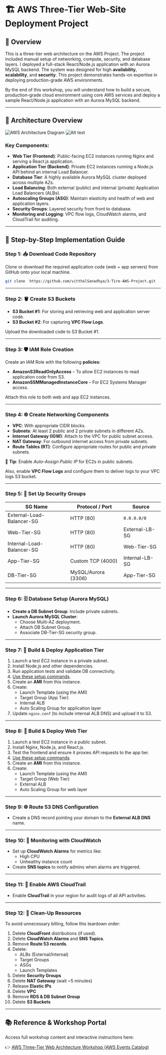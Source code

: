 # 🏗️ AWS Three-Tier Web-Site Deployment Project

## 📘 Overview

This is a three-tier web architecture on the AWS Project. The project included manual setup of networking, compute, security, and database layers. I deployed a full-stack React/Node.js application with an Aurora MySQL backend. The system was designed for high **availability**, **scalability**, and **security**. This project demonstrates hands-on expertise in deploying production-grade AWS environments.


By the end of this workshop, you will understand how to build a secure, production-grade cloud environment using core AWS services and deploy a sample React/Node.js application with an Aurora MySQL backend.

---

## 🧭 Architecture Overview

![AWS Architecture Diagram](https://drive.google.com/uc?export=view&id=1Vj4owcFLKJj7GeEBa-rOJYjifMZBvjgs)
<img title="3-Tier-Architecture" alt="Alt text" src="https://drive.google.com/uc?export=view&id=1Vj4owcFLKJj7GeEBa-rOJYjifMZBvjgs">



### Key Components:

- **Web Tier (Frontend)**: Public-facing EC2 instances running Nginx and serving a React.js application.
- **Application Tier (Backend)**: Private EC2 instances running a Node.js API behind an internal Load Balancer.
- **Database Tier**: A highly available Aurora MySQL cluster deployed across multiple AZs.
- **Load Balancing**: Both external (public) and internal (private) Application Load Balancers (ALBs).
- **Autoscaling Groups (ASG)**: Maintain elasticity and health of web and application layers.
- **Security Groups**: Layered security from front to database.
- **Monitoring and Logging**: VPC flow logs, CloudWatch alarms, and CloudTrail for auditing.

---

## 🔁 Step-by-Step Implementation Guide

### Step 1: 📥 Download Code Repository

Clone or download the required application code (web + app servers) from GitHub onto your local machine.

```bash
git clone  https://github.com/vitthalSanadhya/3-Tire-AWS-Project.git
```

---

### Step 2: 🪣 Create S3 Buckets

- **S3 Bucket #1**: For storing and retrieving web and application server code.
- **S3 Bucket #2**: For capturing **VPC Flow Logs**.

Upload the downloaded code to S3 Bucket #1.

---

### Step 3: 🛡️ IAM Role Creation

Create an IAM Role with the following **policies**:

- **AmazonS3ReadOnlyAccess** – To allow EC2 instances to read application code from S3.
- **AmazonSSMManagedInstanceCore** – For EC2 Systems Manager access.

Attach this role to both web and app EC2 instances.

---

### Step 4: 🌐 Create Networking Components

- **VPC**: With appropriate CIDR blocks.
- **Subnets**: At least 2 public and 2 private subnets in different AZs.
- **Internet Gateway (IGW)**: Attach to the VPC for public subnet access.
- **NAT Gateway**: For outbound internet access from private subnets.
- **Route Tables (RT)**: Configure appropriate routes for public and private subnets.

📝 **Tip**: Enable _Auto-Assign Public IP_ for EC2s in public subnets.

Also, enable **VPC Flow Logs** and configure them to deliver logs to your VPC logs S3 bucket.

---

### Step 5: 🔐 Set Up Security Groups

| SG Name                   | Protocol / Port     | Source         |
| ------------------------- | ------------------- | -------------- |
| External-Load-Balancer-SG | HTTP (80)           | `0.0.0.0/0`    |
| Web-Tier-SG               | HTTP (80)           | External-LB-SG |
| Internal-Load-Balancer-SG | HTTP (80)           | Web-Tier-SG    |
| App-Tier-SG               | Custom TCP (4000)   | Internal-LB-SG |
| DB-Tier-SG                | MySQL/Aurora (3306) | App-Tier-SG    |

---

### Step 6: 🗄️ Database Setup (Aurora MySQL)

- **Create a DB Subnet Group**: Include private subnets.
- **Launch Aurora MySQL Cluster**:
  - Choose Multi-AZ deployment.
  - Attach DB Subnet Group.
  - Associate DB-Tier-SG security group.

---

### Step 7: 🧪 Build & Deploy Application Tier

1. Launch a test EC2 instance in a private subnet.
2. Install Node.js and other dependencies.
3. Run application tests and validate DB connectivity.
4. [Use these setup commands](https://github.com/vitthalSanadhya/3-Tire-AWS-Project/main/app-server-commands).
5. Create an **AMI** from this instance.
6. Create:
   - Launch Template (using the AMI)
   - Target Group (App Tier)
   - Internal ALB
   - Auto Scaling Group for application layer
7. Update `nginx.conf` (to include internal ALB DNS) and upload it to S3.

---

### Step 8: 🧪 Build & Deploy Web Tier

1. Launch a test EC2 instance in a public subnet.
2. Install Nginx, Node.js, and React.js.
3. Test the frontend and ensure it proxies API requests to the app tier.
4. [Use these setup commands](https://github.com/vitthalSanadhya/3-Tire-AWS-Project/main/web-server-commands).
5. Create an **AMI** from this instance.
6. Create:
   - Launch Template (using the AMI)
   - Target Group (Web Tier)
   - External ALB
   - Auto Scaling Group for web layer

---

### Step 9: 🌐 Route 53 DNS Configuration

- Create a DNS record pointing your domain to the **External ALB DNS** name.

---

### Step 10: 🔔 Monitoring with CloudWatch

- Set up **CloudWatch Alarms** for metrics like:
  - High CPU
  - Unhealthy instance count
- Create **SNS topics** to notify admins when alarms are triggered.

---

### Step 11: 📜 Enable AWS CloudTrail

- Enable **CloudTrail** in your region for audit logs of all API activities.

---

### Step 12: 🧹 Clean-Up Resources

To avoid unnecessary billing, follow this teardown order:

1. Delete **CloudFront** distributions (if used).
2. Delete **CloudWatch Alarms** and **SNS Topics**.
3. Remove **Route 53 records**.
4. Delete:
   - ALBs (External/Internal)
   - Target Groups
   - ASGs
   - Launch Templates
5. Delete **Security Groups**
6. Delete **NAT Gateway** (wait ~5 minutes)
7. Release **Elastic IPs**
8. Delete **VPC**
9. Remove **RDS & DB Subnet Group**
10. Delete **S3 Buckets**

---

## 📚 Reference & Workshop Portal

Access full workshop content and interactive instructions here:

👉 [AWS Three-Tier Web Architecture Workshop (AWS Events Catalog)](https://catalog.us-east-1.prod.workshops.aws/workshops/85cd2bb2-7f79-4e96-bdee-8078e469752a/en-US)
